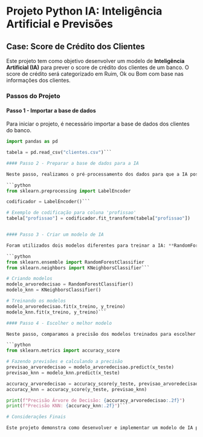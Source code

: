 # Projeto Python IA: Inteligência Artificial e Previsões

## Case: Score de Crédito dos Clientes

Este projeto tem como objetivo desenvolver um modelo de **Inteligência Artificial (IA)** para prever o score de crédito dos clientes de um banco. O score de crédito será categorizado em Ruim, Ok ou Bom com base nas informações dos clientes.

### Passos do Projeto

#### Passo 1 - Importar a base de dados

Para iniciar o projeto, é necessário importar a base de dados dos clientes do banco.

```python
import pandas as pd

tabela = pd.read_csv("clientes.csv")```

#### Passo 2 - Preparar a base de dados para a IA

Neste passo, realizamos o pré-processamento dos dados para que a IA possa entender. Isso inclui codificar colunas de texto em números utilizando o `LabelEncoder` do scikit-learn.

```python
from sklearn.preprocessing import LabelEncoder

codificador = LabelEncoder()```

# Exemplo de codificação para coluna 'profissao'
tabela["profissao"] = codificador.fit_transform(tabela["profissao"])


#### Passo 3 - Criar um modelo de IA

Foram utilizados dois modelos diferentes para treinar a IA: **RandomForest** e **K-Nearest Neighbors (KNN)**.

```python
from sklearn.ensemble import RandomForestClassifier
from sklearn.neighbors import KNeighborsClassifier```

# Criando modelos
modelo_arvoredecisao = RandomForestClassifier()
modelo_knn = KNeighborsClassifier()

# Treinando os modelos
modelo_arvoredecisao.fit(x_treino, y_treino)
modelo_knn.fit(x_treino, y_treino)```

#### Passo 4 - Escolher o melhor modelo

Neste passo, comparamos a precisão dos modelos treinados para escolher o melhor.

```python
from sklearn.metrics import accuracy_score

# Fazendo previsões e calculando a precisão
previsao_arvoredecisao = modelo_arvoredecisao.predict(x_teste)
previsao_knn = modelo_knn.predict(x_teste)

accuracy_arvoredecisao = accuracy_score(y_teste, previsao_arvoredecisao)
accuracy_knn = accuracy_score(y_teste, previsao_knn)

print(f"Precisão Árvore de Decisão: {accuracy_arvoredecisao:.2f}")
print(f"Precisão KNN: {accuracy_knn:.2f}")```

# Considerações Finais

Este projeto demonstra como desenvolver e implementar um modelo de IA para previsão de score de crédito dos clientes utilizando Python e bibliotecas como pandas e scikit-learn. A escolha do modelo ideal depende da precisão alcançada após avaliação e comparação entre diferentes algoritmos.
